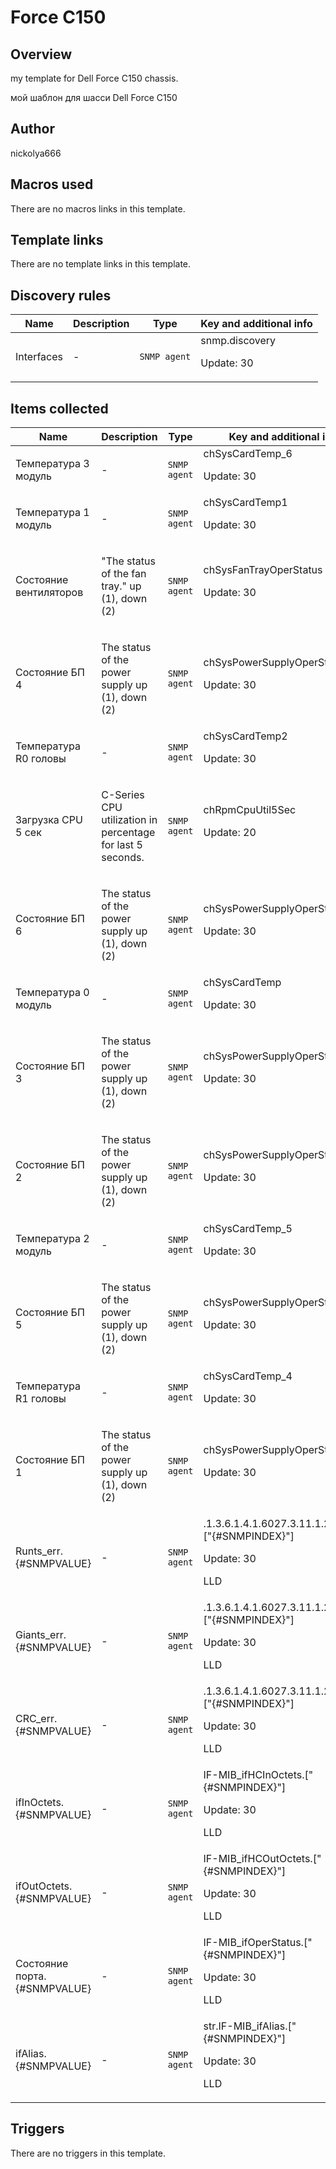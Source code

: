 # Force C150

## Overview

my template for Dell Force C150 chassis.


мой шаблон для шасси Dell Force C150



## Author

nickolya666

## Macros used

There are no macros links in this template.

## Template links

There are no template links in this template.

## Discovery rules

|Name|Description|Type|Key and additional info|
|----|-----------|----|----|
|Interfaces|<p>-</p>|`SNMP agent`|snmp.discovery<p>Update: 30</p>|
## Items collected

|Name|Description|Type|Key and additional info|
|----|-----------|----|----|
|Температура 3 модуль|<p>-</p>|`SNMP agent`|chSysCardTemp_6<p>Update: 30</p>|
|Температура 1 модуль|<p>-</p>|`SNMP agent`|chSysCardTemp1<p>Update: 30</p>|
|Состояние вентиляторов|<p>"The status of the fan tray." up (1), down (2)</p>|`SNMP agent`|chSysFanTrayOperStatus<p>Update: 30</p>|
|Состояние БП 4|<p>The status of the power supply up (1), down (2)</p>|`SNMP agent`|chSysPowerSupplyOperStatus_4<p>Update: 30</p>|
|Температура R0 головы|<p>-</p>|`SNMP agent`|chSysCardTemp2<p>Update: 30</p>|
|Загрузка CPU 5 сек|<p>C-Series CPU utilization in percentage for last 5 seconds.</p>|`SNMP agent`|chRpmCpuUtil5Sec<p>Update: 20</p>|
|Состояние БП 6|<p>The status of the power supply up (1), down (2)</p>|`SNMP agent`|chSysPowerSupplyOperStatus_6<p>Update: 30</p>|
|Температура 0 модуль|<p>-</p>|`SNMP agent`|chSysCardTemp<p>Update: 30</p>|
|Состояние БП 3|<p>The status of the power supply up (1), down (2)</p>|`SNMP agent`|chSysPowerSupplyOperStatus_3<p>Update: 30</p>|
|Состояние БП 2|<p>The status of the power supply up (1), down (2)</p>|`SNMP agent`|chSysPowerSupplyOperStatus_2<p>Update: 30</p>|
|Температура 2 модуль|<p>-</p>|`SNMP agent`|chSysCardTemp_5<p>Update: 30</p>|
|Состояние БП 5|<p>The status of the power supply up (1), down (2)</p>|`SNMP agent`|chSysPowerSupplyOperStatus_5<p>Update: 30</p>|
|Температура R1 головы|<p>-</p>|`SNMP agent`|chSysCardTemp_4<p>Update: 30</p>|
|Состояние БП 1|<p>The status of the power supply up (1), down (2)</p>|`SNMP agent`|chSysPowerSupplyOperStatus_1<p>Update: 30</p>|
|Runts_err.{#SNMPVALUE}|<p>-</p>|`SNMP agent`|.1.3.6.1.4.1.6027.3.11.1.2.1.1.9.["{#SNMPINDEX}"]<p>Update: 30</p><p>LLD</p>|
|Giants_err.{#SNMPVALUE}|<p>-</p>|`SNMP agent`|.1.3.6.1.4.1.6027.3.11.1.2.1.1.10.["{#SNMPINDEX}"]<p>Update: 30</p><p>LLD</p>|
|CRC_err.{#SNMPVALUE}|<p>-</p>|`SNMP agent`|.1.3.6.1.4.1.6027.3.11.1.2.1.1.11.["{#SNMPINDEX}"]<p>Update: 30</p><p>LLD</p>|
|ifInOctets.{#SNMPVALUE}|<p>-</p>|`SNMP agent`|IF-MIB_ifHCInOctets.["{#SNMPINDEX}"]<p>Update: 30</p><p>LLD</p>|
|ifOutOctets.{#SNMPVALUE}|<p>-</p>|`SNMP agent`|IF-MIB_ifHCOutOctets.["{#SNMPINDEX}"]<p>Update: 30</p><p>LLD</p>|
|Состояние порта.{#SNMPVALUE}|<p>-</p>|`SNMP agent`|IF-MIB_ifOperStatus.["{#SNMPINDEX}"]<p>Update: 30</p><p>LLD</p>|
|ifAlias.{#SNMPVALUE}|<p>-</p>|`SNMP agent`|str.IF-MIB_ifAlias.["{#SNMPINDEX}"]<p>Update: 30</p><p>LLD</p>|
## Triggers

There are no triggers in this template.

